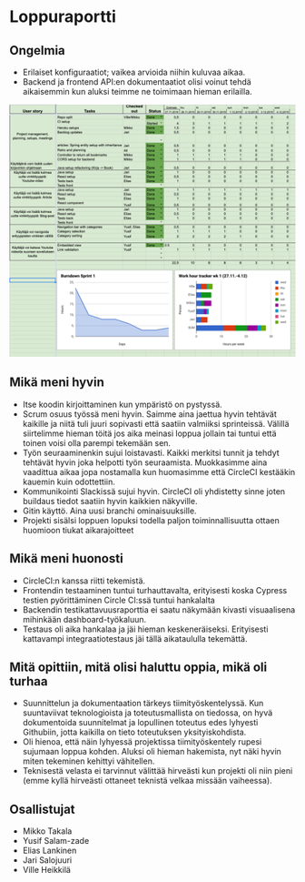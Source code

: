 # Loppuraportti

## Ongelmia

* Erilaiset konfiguraatiot; vaikea arvioida niihin kuluvaa aikaa.  
* Backend ja frontend API:en dokumentaatiot olisi voinut tehdä aikaisemmin kun aluksi teimme ne toimimaan hieman erilailla.

![backlog](https://raw.githubusercontent.com/CodemonkeysOhtu/lukuvinkkikirjasto/master/documentation/assets/backlog.png)

## Mikä meni hyvin

* Itse koodin kirjoittaminen kun ympäristö on pystyssä.  
* Scrum osuus työssä meni hyvin. Saimme aina jaettua hyvin tehtävät kaikille ja niitä tuli juuri sopivasti että saatiin valmiiksi sprinteissä. Välillä siirtelimme hieman töitä jos aika meinasi loppua jollain tai tuntui että toinen voisi olla parempi tekemään sen. 
* Työn seuraaminenkin sujui loistavasti. Kaikki merkitsi tunnit ja tehdyt tehtävät hyvin joka helpotti työn seuraamista. Muokkasimme aina vaadittua aikaa jopa nostamalla kun huomasimme että CircleCI kestääkin kauemin kuin odottettiin.  
* Kommunikointi Slackissä sujui hyvin. CircleCI oli yhdistetty sinne joten buildaus tiedot saatiin hyvin kaikkien näkyville.  
* Gitin käyttö. Aina uusi branchi ominaisuuksille.
* Projekti sisälsi loppuen lopuksi todella paljon toiminnallisuutta ottaen huomioon tiukat aikarajoitteet

## Mikä meni huonosti

* CircleCI:n kanssa riitti tekemistä.
* Frontendin testaaminen tuntui turhauttavalta, erityisesti koska Cypress testien pyörittäminen Circle CI:ssä tuntui hankalalta
* Backendin testikattavuusraporttia ei saatu näkymään kivasti visuaalisena mihinkään dashboard-työkaluun.
* Testaus oli aika hankalaa ja jäi hieman keskeneräiseksi. Erityisesti kattavampi integraatiotestaus jäi tällä aikataululla tekemättä.  

## Mitä opittiin, mitä olisi haluttu oppia, mikä oli turhaa

* Suunnittelun ja dokumentaation tärkeys tiimityöskentelyssä. Kun suuntaviivat teknologioista ja toteutusmallista on tiedossa, on hyvä dokumentoida suunnitelmat ja lopullinen toteutus edes lyhyesti Githubiin, jotta kaikilla on tieto toteutuksen yksityiskohdista. 
* Oli hienoa, että näin lyhyessä projektissa tiimityöskentely rupesi sujumaan loppua kohden. Aluksi oli hieman hakemista, nyt näki hyvin miten tekeminen kehittyi vähitellen.  
* Teknisestä velasta ei tarvinnut välittää hirveästi kun projekti oli niin pieni (emme kyllä hirveästi ottaneet teknistä velkaa missään vaiheessa).

## Osallistujat

* Mikko Takala
* Yusif Salam-zade
* Elias Lankinen
* Jari Salojuuri
* Ville Heikkilä
